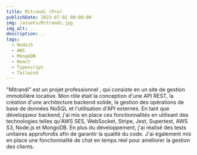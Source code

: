 ```yaml
---
title: Mitrandi (Pro)
publishDate: 2023-07-02 00:00:00
img: /assets/Mitrandi.jpg
img_alt: ..
description: ..
tags:
  - NodeJS
  - AWS
  - MongoDB
  - React
  - Typescript
  - Tailwind
---
```


"Mitrandi" est un projet professionnel , qui consiste en un site de gestion immobilière locative. Mon rôle était la conception d'une API REST, la création d'une architecture backend solide, la gestion des opérations de base de données NoSQL et l'utilisation d'API externes. En tant que développeur backend, j'ai mis en place ces fonctionnalités en utilisant des technologies telles qu'AWS SES, WebSocket, Stripe, Jest, Supertest, AWS S3, Node.js et MongoDB. En plus du développement, j'ai réalisé des tests unitaires approfondis afin de garantir la qualité du code. J'ai également mis en place une fonctionnalité de chat en temps réel pour améliorer la gestion des clients.
